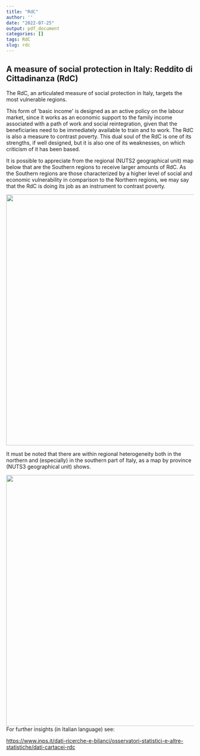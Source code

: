 ```yaml
---
title: "RdC"
author: ''
date: "2022-07-25"
output: pdf_document
categories: []
tags: RdC
slug: rdc
---
```




## A measure of social protection in Italy: Reddito di Cittadinanza (RdC)

The RdC, an articulated measure of social protection in Italy, targets the most vulnerable regions. 

This form of 'basic income' is designed as an active policy on the labour market, since it works as an economic support to the family income associated with a path of work and social reintegration, given that the beneficiaries need to be immediately available to train and to work. The RdC is also a measure to contrast poverty. This dual soul of the RdC is one of its strengths, if well designed, but it is also one of its weaknesses, on which criticism of it has been based. 

It is possible to  appreciate from the regional (NUTS2 geographical unit) map below that are the Southern regions to receive larger amounts of RdC. As the Southern regions are those characterized by a higher level of social and economic vulnerability in comparison to the Northern regions, we may say that the RdC is doing its job as an instrument to contrast poverty.





<img src="{{< blogdown/postref >}}index_files/figure-html/rdcplot1-1.png" width="672" />

It must be noted that there are within regional heterogeneity both in the northern and (especially) in the southern part of Italy, as a map by province (NUTS3 geographical unit) shows.

<img src="{{< blogdown/postref >}}index_files/figure-html/rdcplot2-1.png" width="672" />
For further insights (in Italian language) see:

<https://www.inps.it/dati-ricerche-e-bilanci/osservatori-statistici-e-altre-statistiche/dati-cartacei-rdc>
